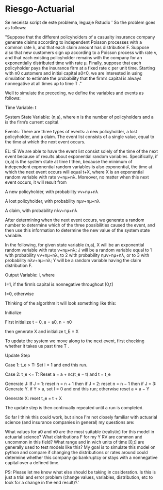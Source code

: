 # Riesgo-Actuarial
Se neceista script de este problema, leguaje Rstudio
' So the problem goes as follows:

"Suppose that the different policyholders of a casualty insurance company generate claims according to independent Poisson processes with a common rate λ, and that each claim amount has distribution F. Suppose also that new customers sign up according to a Poisson process with rate ν, and that each existing policyholder remains with the company for an exponentially distributed time with rate μ. Finally, suppose that each policyholder pays the insurance firm at a fixed rate c per unit time. Starting with n0 customers and initial capital a0≥0, we are interested in using simulation to estimate the probability that the firm’s capital is always nonnegative at all times up to time T ."

Well to simulate the preceding, we define the variables and events as follows:

Time Variable: t

System State Variable: (n,a), where n is the number of policyholders and a is the firm’s current capital.

Events: There are three types of events: a new policyholder, a lost policyholder, and a claim. The event list consists of a single value, equal to the time at which the next event occurs.

EL: tE
We are able to have the event list consist solely of the time of the next event because of results about exponential random variables. Specifically, if (n,a) is the system state at time t then, because the minimum of independent exponential random variables is also exponential, the time at which the next event occurs will equal t+X, where X is an exponential random variable with rate ν+nμ+nλ. Moreover, no matter when this next event occurs, it will result from

A new policyholder, with probability vν+nμ+nλ

A lost policyholder, with probability nμν+nμ+nλ

A claim, with probability nλν+nμ+nλ

After determining when the next event occurs, we generate a random number to determine which of the three possibilities caused the event, and then use this information to determine the new value of the system state variable.

In the following, for given state variable (n,a), X will be an exponential random variable with rate ν+nμ+nλ; J will be a random variable equal to 1 with probability vν+nμ+nλ, to 2 with probability nμν+nμ+nλ, or to 3 with probability nλν+nμ+nλ; Y will be a random variable having the claim distribution F.

Output Variable: I, where

I=1, if the firm’s capital is nonnegative throughout [0,t]

I=0, otherwise

Thinking of the algorithm it will look something like this:

Initialize

First initialize t = 0, a = a0, n = n0

then generate X and initialize t_E = X

To update the system we move along to the next event, first checking whether it takes us past time T .

Update Step

Case 1: t_e > T: Set I = 1 and end this run.

Case 2: t_e <= T: Reset a = a + nc(t_e − t) and t = t_e

Generate J: If J = 1: reset n = n + 1 then if J = 2: reset n = n − 1 then if J = 3: Generate Y. if Y > a, set I = 0 and end this run; otherwise reset a = a − Y

Generate X: reset t_e = t + X

The update step is then continually repeated until a run is completed.

So far I think this could work, but since I'm not closely familiar with actuarial science (and insurance companies in general) my questions are:

What values for a0 and n0 are the most suitable (realistic) for this model in actuarial science?
What distributions F for my Y RV are common and uncommon in this field?
What range and in wich units of time [0,t] are generally used to test models like this?
My goal is to simulate this model on python and compare if changing the distributions or rates around could determine whether this company go bankruptcy or stays with a nonnegative capital over a defined time.

PS: Please let me know what else should be taking in cosideration. Is this is just a trial and error problem (change values, variables, distribution, etc to look for a change in the end result)?.'
